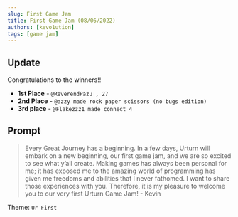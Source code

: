 ```yaml
---
slug: First Game Jam
title: First Game Jam (08/06/2022)
authors: [kevo1ution]
tags: [game jam]
---
```


## Update

Congratulations to the winners!!

- **1st Place** - `@ReverendPazu , 27`
- **2nd Place** - `@azzy made rock paper scissors (no bugs edition)`
- **3rd place** - `@Flakezzz1 made connect 4`

## Prompt

> Every Great Journey has a beginning. In a few days, Urturn will embark on a new beginning, our first game jam, and we are so excited to see what y’all create. Making games has always been personal for me; it has exposed me to the amazing world of programming has given me freedoms and abilities that I never fathomed. I want to share those experiences with you. Therefore, it is my pleasure to welcome you to our very first Urturn Game Jam! - Kevin

Theme: `Ur First`
